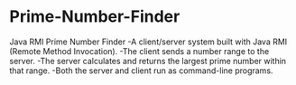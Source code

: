 # Prime-Number-Finder
Java RMI Prime Number Finder -A client/server system built with Java RMI (Remote Method Invocation). -The client sends a number range to the server. -The server calculates and returns the largest prime number within that range. -Both the server and client run as command-line programs.
